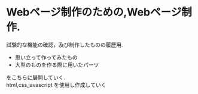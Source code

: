 # Webページ制作のための,Webページ制作.
試験的な機能の確認，及び制作したものの履歴用.  
- 思い立って作ってみたもの
- 大型のものを作る際に用いたパーツ

をこちらに展開していく.  
html,css,javascript を使用し作成していく
